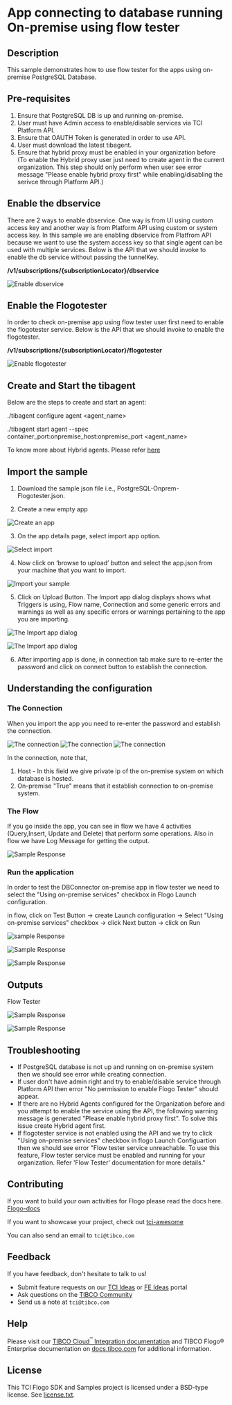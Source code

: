 # App connecting to database running On-premise using flow tester

## Description

This sample demonstrates how to use flow tester for the apps using on-premise PostgreSQL Database.

## Pre-requisites

1. Ensure that PostgreSQL DB is up and running on-premise.
2. User must have Admin access to enable/disable services via TCI Platform API.
3. Ensure that OAUTH Token is generated in order to use API.
4. User must download the latest tibagent.
5. Ensure that hybrid proxy must be enabled in your organization before (To enable the Hybrid proxy user just need to create agent in the current organization. This step should only perform when user see error message "Please enable hybrid proxy first" while enabling/disabling the serivce through Platform API.)

## Enable the dbservice

There are 2 ways to enable dbservice. One way is from UI using custom access key and another way is from Platform API using custom or system access key.
In this sample we are enabling dbservice from Platfrom API because we want to use the system access key so that single agent can be used with multiple services. 
Below is the API that we should invoke to enable the db service without passing the tunnelKey.

**/v1/subscriptions/{subscriptionLocator}/dbservice**

![Enable dbservice](../../import-screenshots/Onpremise_Postgresql/enable_dbservice.png)
 
## Enable the Flogotester

In order to check on-premise app using flow tester user first need to enable the flogotester service.
Below is the API that we should invoke to enable the flogotester.

**/v1/subscriptions/{subscriptionLocator}/flogotester**

![Enable flogotester](../../import-screenshots/Onpremise_Postgresql/enable_flogotester.png)

## Create and Start the tibagent

Below are the steps to create and start an agent:

./tibagent configure agent <agent_name> 

./tibagent start agent --spec container_port:onpremise_host:onpremise_port <agent_name>

To know more about Hybrid agents. Please refer [here](https://integration.cloud.tibco.com/docs/#tci/using/hybrid-agent/agent-command-reference.html?TocPath=Using%2520TIBCO%2520Cloud%25E2%2584%25A2%2520Integration%257CUsing%2520the%2520TIBCO%2520Cloud%25E2%2584%25A2%2520Integration%2520-%2520Hybrid%2520Agent%257C_____5)

## Import the sample

1. Download the sample json file i.e., PostgreSQL-Onprem-Flogotester.json.

2. Create a new empty app

![Create an app](../../import-screenshots/sqlserver_screenshot/1.png)

3. On the app details page, select import app option.

![Select import](../../import-screenshots/sqlserver_screenshot/2.png)

4. Now click on ‘browse to upload’ button and select the app.json from your machine that you want to import.

![Import your sample](../../import-screenshots/Onpremise_Postgresql/3.png)

5. Click on Upload Button. The Import app dialog displays shows what Triggers is using, Flow name, Connection and some generic errors and warnings as well as any specific errors or warnings pertaining to the app you are importing.

![The Import app dialog](../../import-screenshots/Onpremise_Postgresql/4.png)

![The Import app dialog](../../import-screenshots/Onpremise_Postgresql/5.png)

6. After importing app is done, in connection tab make sure to re-enter the password and click on connect button to establish the connection.

## Understanding the configuration

### The Connection

When you import the app you need to re-enter the password and establish the connection.

![The connection](../../import-screenshots/Onpremise_Postgresql/6.png)
![The connection](../../import-screenshots/Onpremise_Postgresql/7.png)
![The connection](../../import-screenshots/Onpremise_Postgresql/8.png)

In the connection, note that,
1. Host - In this field we give private ip of the on-premise system on which database is hosted.
2. On-premise "True" means that it establish connection to on-premise system.

### The Flow

If you go inside the app, you can see in flow we have 4 activities (Query,Insert, Update and Delete) that perform some operations.
Also in flow we have Log Message for getting the output.

![Sample Response](../../import-screenshots/Onpremise_Postgresql/9.png)

### Run the application

In order to test the DBConnector on-premise app in flow tester we need to select the "Using on-premise services" checkbox in Flogo Launch configuration.
 
in flow, click on Test Button -> create Launch configuration -> Select "Using on-premise services" checkbox -> click Next button -> click on Run

![sample Response](../../import-screenshots/Onpremise_Postgresql/10.png)

![Sample Response](../../import-screenshots/Onpremise_Postgresql/11.png)

![Sample Response](../../import-screenshots/Onpremise_Postgresql/12.png)

## Outputs

Flow Tester

![Sample Response](../../import-screenshots/Onpremise_Postgresql/13.png)

![Sample Response](../../import-screenshots/Onpremise_Postgresql/14.png)


## Troubleshooting

* If PostgreSQL database is not up and running on on-premise system then we should see error while creating connection.
* If user don't have admin right and try to enable/disable service through Platform API then error "No permission to enable Flogo Tester" should appear.
* If there are no Hybrid Agents configured for the Organization before and you attempt to enable the service using the API, the following warning message is generated "Please enable hybrid proxy first". To solve this issue create Hybrid agent first.
* If flogotester service is not enabled using the API and we try to click "Using on-premise services" checkbox in flogo Launch Configuartion then we should see error "Flow tester service unreachable. To use this feature, Flow tester service must be enabled and running for your organization. Refer 'Flow Tester' documentation for more details."

## Contributing

If you want to build your own activities for Flogo please read the docs here. [Flogo-docs](https://tibcosoftware.github.io/flogo/)

If you want to showcase your project, check out [tci-awesome](https://github.com/TIBCOSoftware/tci-awesome)

You can also send an email to `tci@tibco.com`

## Feedback

If you have feedback, don't hesitate to talk to us!

* Submit feature requests on our [TCI Ideas](https://ideas.tibco.com/?project=TCI) or [FE Ideas](https://ideas.tibco.com/?project=FE) portal
* Ask questions on the [TIBCO Community](https://community.tibco.com/answers/product/344006)
* Send us a note at `tci@tibco.com`

## Help

Please visit our [TIBCO Cloud<sup>&trade;</sup> Integration documentation](https://integration.cloud.tibco.com/docs/) and TIBCO Flogo® Enterprise documentation on [docs.tibco.com](https://docs.tibco.com/) for additional information.

## License

This TCI Flogo SDK and Samples project is licensed under a BSD-type license. See [license.txt](license.txt).

